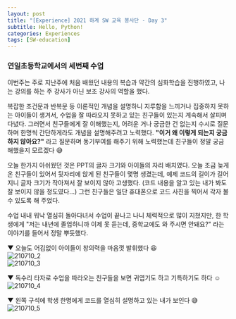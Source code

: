 ```yaml
---
layout: post
title: "[Experience] 2021 하계 SW 교육 봉사단 - Day 3"
subtitle: Hello, Python!
categories: Experiences
tags: [SW-education]
---
```


### 연일초등학교에서의 세번째 수업

이번주는 주로 지난주에 처음 배웠던 내용의 복습과 약간의 심화학습을 진행하였고, 나는 강의를 하는 주 강사가 아닌 보조 강사의 역할을 했다. 

복잡한 조건문과 반복문 등 이론적인 개념을 설명하니 지루함을 느끼거나 집중하지 못하는 아이들이 생겨서, 수업을 잘 따라오지 못하고 있는 친구들이 있는지 계속해서 살피며 다녔다. 그러면서 친구들에게 잘 이해했는지, 어려운 거나 궁금한 건 없는지 수시로 질문하며 한명씩 간단하게라도 개념을 설명해주려고 노력했다. **"이거 왜 이렇게 되는지 궁금하지 않아요?"** 라고 질문하며 동기부여를 해주기 위해 노력했는데 친구들이 정말 궁금해했을지 모르겠다 😅

오늘 한가지 아쉬웠던 것은 PPT의 글자 크기와 아이들의 자리 배치였다. 오늘 조금 늦게 온 친구들이 있어서 뒷자리에 앉게 된 친구들이 몇명 생겼는데, 예제 코드의 길이가 길어지니 글자 크기가 작아져서 잘 보이지 않아 고생했다. (코드 내용을 알고 있는 내가 봐도 잘 보이지 않을 정도였다...) 그런 친구들은 일단 휴대폰으로 코드 사진을 찍어서 각자 볼 수 있도록 해 주었다.

수업 내내 워낙 열심히 돌아다녀서 수업이 끝나고 나니 체력적으로 많이 지쳤지만, 한 학생에게 "저는 내년에 졸업하니까 이제 못 듣는데, 중학교에도 와 주시면 안돼요?" 라는 이야기를 들어서 정말 뿌듯했다.


▼ 오늘도 어김없이 아이들이 창의력을 마음껏 발휘했다 😆<br>
![210710_2](https://drive.google.com/uc?id=1bykizO1zUlVHsBKnMVuvtohC8H2nMpvo)<br>
![210710_3](https://drive.google.com/uc?id=14p-nvXWCqq66QPUOxFJ9ZinPZiovPNDi)<br>

▼ 독수리 타자로 수업을 따라오는 친구들을 보면 귀엽기도 하고 기특하기도 하다 ☺️<br>
![210710_4](https://drive.google.com/uc?id=1XW83E1Zx_PJjp4CDWFjZuB6yl3dG9w88)<br>

▼ 왼쪽 구석에 학생 한명에게 코드를 열심히 설명하고 있는 내가 보인다 😅<br>
![210710_5](https://drive.google.com/uc?id=1a9sT9RdkC2OQkPoNRWgddQGwobn4DsR3)<br>